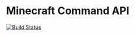 # Minecraft Command API
[![Build Status](https://travis-ci.org/BrunnerLivio/MinecraftCommandAPI.png)](https://travis-ci.org/BrunnerLivio/MinecraftCommandAPI)